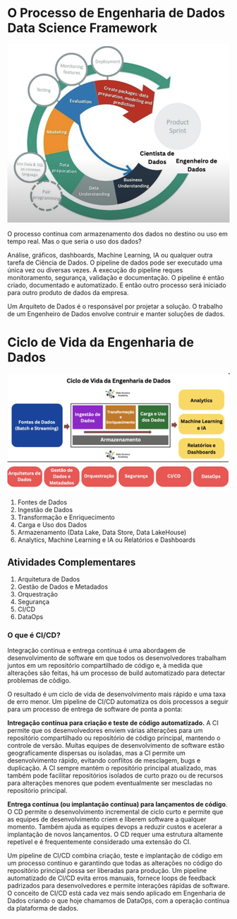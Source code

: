 # O Processo de Engenharia de Dados Data Science Framework

![Engenheiro de Dados](Engenheiro%20de%20Dados%20e%20Cientista%20de%20Dados.png)

O processo continua com armazenamento dos dados no destino ou uso em tempo real. Mas o que seria o uso dos dados?

Análise, gráficos, dashboards, Machine Learning, IA ou qualquer outra tarefa de Ciência de Dados. O pipeline de dados pode ser executado uma única vez ou diversas vezes. A execução do pipeline reques monitoramento, segurança, validação e documentação. O pipeline é então criado, documentado e automatizado. E então outro processo será iniciado para outro produto de dados da empresa. 

Um Arquiteto de Dados é o responsável por projetar a solução. O trabalho de um Engenheiro de Dados envolve contruir e manter soluções de dados.

# Ciclo de Vida da Engenharia de Dados

![Ciclo de Vida da Engenharia de Dados](Ciclo%20de%20Vida%20da%20Engenharia%20de%20Dados.png)

1. Fontes de Dados
2. Ingestão de Dados
3. Transformação e Enriquecimento
4. Carga e Uso dos Dados
5. Armazenamento (Data Lake, Data Store, Data LakeHouse)
6. Analytics, Machine Learning e IA ou Relatórios e Dashboards

## Atividades Complementares
1. Arquitetura de Dados
2. Gestão de Dados e Metadados
3. Orquestração
4. Segurança
5. CI/CD  
6. DataOps 

### O que é CI/CD?

Integração contínua e entrega contínua é uma abordagem de desenvolvimento de software em que todos os desenvolvedores trabalham juntos em um repositório compartilhado de código e, à medida que alterações são feitas, há um processo de build automatizado para detectar problemas de código. 

O resultado é um ciclo de vida de desenvolvimento mais rápido e uma taxa de erro menor. Um pipeline de CI/CD automatiza os dois processos a seguir para um processo de entrega de software de ponta a ponta:

**Intregação contínua para criação e teste de código automatizado.** A CI permite que os desenvolvedores enviem várias alterações para um repositório compartilhado ou repositório de código principal, mantendo o controle de versão. Muitas equipes de desenvolvimento de software estão geograficamente dispersas ou isoladas, mas a CI permite um desenvolvimento rápido, evitando conflitos de mesclagem, bugs e duplicação. A CI sempre mantém o repositório principal atualizado, mas também pode facilitar repositórios isolados de curto prazo ou de recursos para alterações menores que podem eventualmente ser mescladas no repositório principal.

**Entrega contínua (ou implantação contínua) para lançamentos de código**. O CD permite o desenvolvimento incremental de ciclo curto e permite que as equipes de desenvolvimento criem e liberem software a qualquer momento. Também ajuda as equipes devops a reduzir custos e acelerar a implantação de novos lançamentos. O CD requer uma estrutura altamente repetível e é frequentemente considerado uma extensão do CI.

Um pipeline de CI/CD combina criação, teste e implantação de código em um processo contínuo e garantindo que todas as alterações no código do repositório principal possa ser liberadas para produção. Um pipeline automatizado de CI/CD evita erros manuais, fornece loops de feedback padrizados para desenvolvedores e permite interações rápidas de software. O conceito de CI/CD está cada vez mais sendo aplicado em Engenharia de Dados criando o que hoje chamamos de DataOps, com a operação contínua da plataforma de dados.